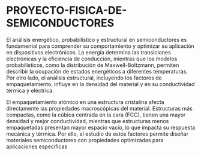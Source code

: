 # PROYECTO-FISICA-DE-SEMICONDUCTORES

El análisis energético, probabilístico y estructural en semiconductores es fundamental para comprender su comportamiento y optimizar su aplicación en dispositivos electrónicos. La energía determina las transiciones electrónicas y la eficiencia de conducción, mientras que los modelos probabilísticos, como la distribución de Maxwell-Boltzmann, permiten describir la ocupación de estados energéticos a diferentes temperaturas. Por otro lado, el análisis estructural, incluyendo los factores de empaquetamiento, influye en la densidad del material y en su conductividad térmica y eléctrica.

El empaquetamiento atómico en una estructura cristalina afecta directamente las propiedades macroscópicas del material. Estructuras más compactas, como la cúbica centrada en la cara (FCC), tienen una mayor densidad y mejor conductividad, mientras que estructuras menos empaquetadas presentan mayor espacio vacío, lo que impacta su respuesta mecánica y térmica. Por ello, el estudio de estos factores permite diseñar materiales semiconductores con propiedades optimizadas para aplicaciones específicas
